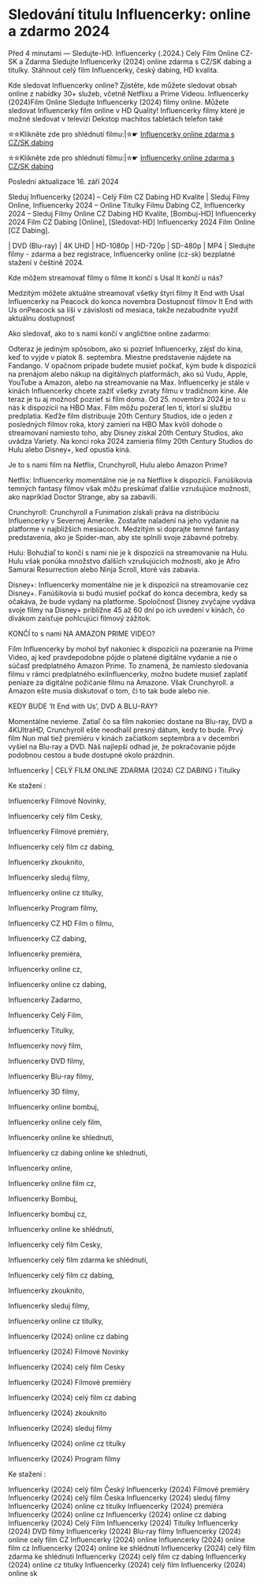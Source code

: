 # Sledování titulu Influencerky: online a zdarmo 2024

Před 4 minutami — Sledujte-HD. Influencerky (.2024.) Cely Film Online CZ-SK a Zdarma
Sledujte Influencerky (2024) online zdarma s CZ/SK dabing a titulky. Stáhnout celý film Influencerky, český dabing, HD kvalita.

Kde sledovat Influencerky online? Zjistěte, kde můžete sledovat obsah online z nabídky 30+ služeb, včetně Netflixu a Prime Videou. Influencerky (2024)Film Online Sledujte Influencerky (2024) filmy online. Můžete sledovat Influencerky film online v HD Quality! Influencerky filmy které je možné sledovat v televizi Dekstop machitos tabletách telefon také

✮✮Klikněte zde pro shlédnutí filmu:|✮☛ [Influencerky online zdarma s CZ/SK dabing](https://onlinecz-skdabingtitulkyzdarmo.blogspot.com/2024/09/influencerky-cely-film-online-cz.html)

✮✮Klikněte zde pro shlédnutí filmu:|✮☛ [Influencerky online zdarma s CZ/SK dabing](https://onlinecz-skdabingtitulkyzdarmo.blogspot.com/2024/09/influencerky-cely-film-online-cz.html)

Poslední aktualizace 16. září 2024


Sleduj Influencerky [2024] – Celý Film CZ Dabing HD Kvalite | Sleduj Filmy Online, Influencerky 2024 – Online Titulky Filmu Dabing CZ, Influencerky 2024 – Sleduj Filmy Online CZ Dabing HD Kvalite, [Bombuj-HD] Influencerky 2024 Film CZ Dabing [Online], [Sledovat-HD] Influencerky 2024 Film Online [CZ Dabing].

| DVD (Blu-ray) | 4K UHD | HD-1080p | HD-720p | SD-480p | MP4 | Sledujte filmy - zdarma a bez registrace, Influencerky online (cz-sk) bezplatné stažení v češtině 2024.

Kde môžem streamovať filmy o filme It končí s Usal It končí u nás?

Medzitým môžete aktuálne streamovať všetky štyri filmy It End with Usal Influencerky na Peacock do konca novembra Dostupnosť filmov It End with Us onPeacock sa líši v závislosti od mesiaca, takže nezabudnite využiť aktuálnu dostupnosť

Ako sledovať, ako to s nami končí v angličtine online zadarmo:

Odteraz je jediným spôsobom, ako si pozrieť Influencerky, zájsť do kina, keď to vyjde v piatok 8. septembra. Miestne predstavenie nájdete na Fandango. V opačnom prípade budete musieť počkať, kým bude k dispozícii na prenájom alebo nákup na digitálnych platformách, ako sú Vudu, Apple, YouTube a Amazon, alebo na streamovanie na Max. Influencerky je stále v kinách Influencerky chcete zažiť všetky zvraty filmu v tradičnom kine. Ale teraz je tu aj možnosť pozrieť si film doma. Od 25. novembra 2024 je to u nás k dispozícii na HBO Max. Film môžu pozerať len tí, ktorí si službu predplatia. Keďže film distribuuje 20th Century Studios, ide o jeden z posledných filmov roka, ktorý zamieri na HBO Max kvôli dohode o streamovaní namiesto toho, aby Disney získal 20th Century Studios, ako uvádza Variety. Na konci roka 2024 zamieria filmy 20th Century Studios do Hulu alebo Disney+, keď opustia kiná.

Je to s nami film na Netflix, Crunchyroll, Hulu alebo Amazon Prime?

Netflix: Influencerky momentálne nie je na Netflixe k dispozícii. Fanúšikovia temných fantasy filmov však môžu preskúmať ďalšie vzrušujúce možnosti, ako napríklad Doctor Strange, aby sa zabavili.

Crunchyroll: Crunchyroll a Funimation získali práva na distribúciu Influencerky v Severnej Amerike. Zostaňte naladení na jeho vydanie na platforme v najbližších mesiacoch. Medzitým si doprajte temné fantasy predstavenia, ako je Spider-man, aby ste splnili svoje zábavné potreby.

Hulu: Bohužiaľ to končí s nami nie je k dispozícii na streamovanie na Hulu. Hulu však ponúka množstvo ďalších vzrušujúcich možností, ako je Afro Samurai Resurrection alebo Ninja Scroll, ktoré vás zabavia.

Disney+: Influencerky momentálne nie je k dispozícii na streamovanie cez Disney+. Fanúšikovia si budú musieť počkať do konca decembra, kedy sa očakáva, že bude vydaný na platforme. Spoločnosť Disney zvyčajne vydáva svoje filmy na Disney+ približne 45 až 60 dní po ich uvedení v kinách, čo divákom zaisťuje pohlcujúci filmový zážitok.

KONČÍ to s nami NA AMAZON PRIME VIDEO?

Film Influencerky by mohol byť nakoniec k dispozícii na pozeranie na Prime Video, aj keď pravdepodobne pôjde o platené digitálne vydanie a nie o súčasť predplatného Amazon Prime. To znamená, že namiesto sledovania filmu v rámci predplatného exiInfluencerky, možno budete musieť zaplatiť peniaze za digitálne požičanie filmu na Amazone. Však Crunchyroll. a Amazon ešte musia diskutovať o tom, či to tak bude alebo nie.

KEDY BUDE ‘It End with Us’, DVD A BLU-RAY?

Momentálne nevieme. Zatiaľ čo sa film nakoniec dostane na Blu-ray, DVD a 4KUltraHD, Crunchyroll ešte neodhalil presný dátum, kedy to bude. Prvý film Nun mal tiež premiéru v kinách začiatkom septembra a v decembri vyšiel na Blu-ray a DVD. Náš najlepší odhad je, že pokračovanie pôjde podobnou cestou a bude dostupné okolo prázdnin.

Influencerky | CELÝ FILM ONLINE ZDARMA (2024) CZ DABING i Titulky

Ke stažení :

Influencerky Filmové Novinky,

Influencerky celý film Cesky,

Influencerky Filmové premiéry,

Influencerky celý film cz dabing,

Influencerky zkouknito,

Influencerky sleduj filmy,

Influencerky online cz titulky,

Influencerky Program filmy,

Influencerky CZ HD Film o filmu,

Influencerky CZ dabing,

Influencerky premiéra,

Influencerky online cz,

Influencerky online cz dabing,

Influencerky Zadarmo,

Influencerky Celý Film,

Influencerky Titulky,

Influencerky nový film,

Influencerky DVD filmy,

Influencerky Blu-ray filmy,

Influencerky 3D filmy,

Influencerky online bombuj,

Influencerky online cely film,

Influencerky online ke shlednuti,

Influencerky cz dabing online ke shlednuti,

Influencerky online,

Influencerky online film cz,

Influencerky Bombuj,

Influencerky bombuj cz,

Influencerky online ke shlédnutí,

Influencerky celý film Cesky,

Influencerky celý film zdarma ke shlédnutí,

Influencerky celý film cz dabing,

Influencerky zkouknito,

Influencerky sleduj filmy,

Influencerky online cz titulky,

Influencerky (2024) online cz dabing

Influencerky (2024) Filmové Novinky

Influencerky (2024) celý film Cesky

Influencerky (2024) Filmové premiéry

Influencerky (2024) celý film cz dabing

Influencerky (2024) zkouknito

Influencerky (2024) sleduj filmy

Influencerky (2024) online cz titulky

Influencerky (2024) Program filmy

Ke stažení :

Influencerky (2024) celý film Český Influencerky (2024) Filmové premiéry Influencerky (2024) celý film Česka Influencerky (2024) sleduj filmy Influencerky (2024) online cz titulky Influencerky (2024) premiéra Influencerky (2024) online cz Influencerky (2024) online cz dabing Influencerky (2024) Celý Film Influencerky (2024) Titulky Influencerky (2024) DVD filmy Influencerky (2024) Blu-ray filmy Influencerky (2024) online cely film CZ Influencerky (2024) online Influencerky (2024) online film cz Influencerky (2024) online ke shlédnutí Influencerky (2024) celý film zdarma ke shlédnutí Influencerky (2024) celý film cz dabing Influencerky (2024) online cz titulky Influencerky (2024) celý film Influencerky (2024) online sk
